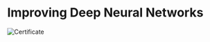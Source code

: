 # Improving Deep Neural Networks

![Certificate](https://github.com/Aashrit-Garg/Deep-Learning-Specialization-Coursera/assets/30374310/ac221ad7-4e54-4a7f-86db-1cde146aa160)
